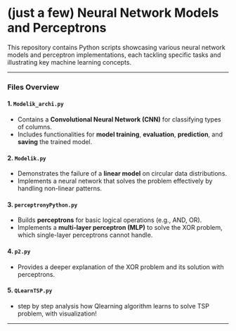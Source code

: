 # (just a few) Neural Network Models and Perceptrons

This repository contains Python scripts showcasing various neural network models and perceptron implementations, each tackling specific tasks and illustrating key machine learning concepts.

---

### **Files Overview**

#### **1. `Modelik_archi.py`**
- Contains a **Convolutional Neural Network (CNN)** for classifying types of columns.  
- Includes functionalities for **model training**, **evaluation**, **prediction**, and **saving** the trained model.  

#### **2. `Modelik.py`**
- Demonstrates the failure of a **linear model** on circular data distributions.  
- Implements a neural network that solves the problem effectively by handling non-linear patterns.

#### **3. `perceptronyPython.py`**
- Builds **perceptrons** for basic logical operations (e.g., AND, OR).  
- Implements a **multi-layer perceptron (MLP)** to solve the XOR problem, which single-layer perceptrons cannot handle.

#### **4. `p2.py`**
- Provides a deeper explanation of the XOR problem and its solution with perceptrons.

#### **5. `QLearnTSP.py`**
- step by step analysis how Qlearning algorithm learns to solve TSP problem, with visualization!

---
